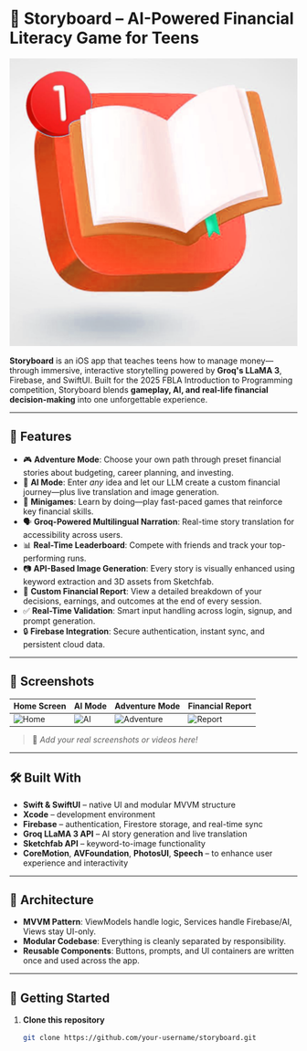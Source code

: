 # 📖 Storyboard – AI-Powered Financial Literacy Game for Teens

![Local Icon](./assets/icon.png)

**Storyboard** is an iOS app that teaches teens how to manage money—through immersive, interactive storytelling powered by **Groq's LLaMA 3**, Firebase, and SwiftUI. Built for the 2025 FBLA Introduction to Programming competition, Storyboard blends **gameplay, AI, and real-life financial decision-making** into one unforgettable experience.

---

## 🚀 Features

- 🎮 **Adventure Mode**: Choose your own path through preset financial stories about budgeting, career planning, and investing.
- 🤖 **AI Mode**: Enter *any* idea and let our LLM create a custom financial journey—plus live translation and image generation.
- 🧠 **Minigames**: Learn by doing—play fast-paced games that reinforce key financial skills.
- 🗣️ **Groq-Powered Multilingual Narration**: Real-time story translation for accessibility across users.
- 📊 **Real-Time Leaderboard**: Compete with friends and track your top-performing runs.
- 📷 **API-Based Image Generation**: Every story is visually enhanced using keyword extraction and 3D assets from Sketchfab.
- 📄 **Custom Financial Report**: View a detailed breakdown of your decisions, earnings, and outcomes at the end of every session.
- ✅ **Real-Time Validation**: Smart input handling across login, signup, and prompt generation.
- 🔒 **Firebase Integration**: Secure authentication, instant sync, and persistent cloud data.

---

## 📸 Screenshots

| Home Screen | AI Mode | Adventure Mode | Financial Report |
|-------------|---------|----------------|------------------|
| ![Home](https://your-image-url.com/home.png) | ![AI](https://your-image-url.com/ai.png) | ![Adventure](https://your-image-url.com/adventure.png) | ![Report](https://your-image-url.com/report.png) |

> 📌 *Add your real screenshots or videos here!*

---

## 🛠️ Built With

- **Swift & SwiftUI** – native UI and modular MVVM structure
- **Xcode** – development environment
- **Firebase** – authentication, Firestore storage, and real-time sync
- **Groq LLaMA 3 API** – AI story generation and live translation
- **Sketchfab API** – keyword-to-image functionality
- **CoreMotion**, **AVFoundation**, **PhotosUI**, **Speech** – to enhance user experience and interactivity

---

## 🧠 Architecture

- **MVVM Pattern**: ViewModels handle logic, Services handle Firebase/AI, Views stay UI-only.
- **Modular Codebase**: Everything is cleanly separated by responsibility.
- **Reusable Components**: Buttons, prompts, and UI containers are written once and used across the app.

---

## 🔧 Getting Started

1. **Clone this repository**
   ```bash
   git clone https://github.com/your-username/storyboard.git
